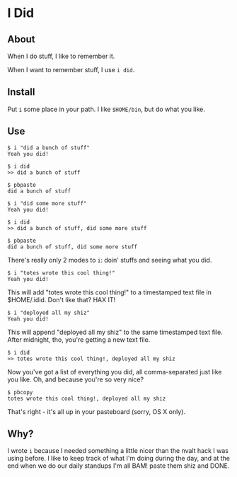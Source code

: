 # I Did

## About

When I do stuff, I like to remember it.

When I want to remember stuff, I use `i did`.

## Install

Put `i` some place in your path.  I like `$HOME/bin`, but do what you like.

## Use

    $ i "did a bunch of stuff"
    Yeah you did!

    $ i did
    >> did a bunch of stuff

    $ pbpaste
    did a bunch of stuff

    $ i "did some more stuff"
    Yeah you did!

    $ i did
    >> did a bunch of stuff, did some more stuff

    $ pbpaste
    did a bunch of stuff, did some more stuff

There's really only 2 modes to `i`: doin' stuffs and seeing what you did.

    $ i "totes wrote this cool thing!"
    Yeah you did!
    
This will add "totes wrote this cool thing!" to a timestamped text file in $HOME/.idid.  Don't like that?  HAX IT!

    $ i "deployed all my shiz"
    Yeah you did!
    
This will append "deployed all my shiz" to the same timestamped text file.  After midnight, tho, you're getting a new text file.

    $ i did
    >> totes wrote this cool thing!, deployed all my shiz
    
Now you've got a list of everything you did, all comma-separated just like you like.  Oh, and because you're so very nice?

    $ pbcopy
    totes wrote this cool thing!, deployed all my shiz
    
That's right - it's all up in your pasteboard (sorry, OS X only).

## Why?

I wrote `i` because I needed something a little nicer than the nvalt hack I was using before.  I like to keep track of what I'm doing during the day, and at the end when we do our daily standups I'm all BAM! paste them shiz and DONE.
